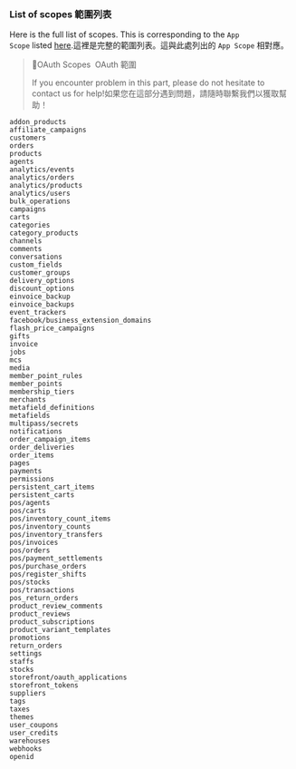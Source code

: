 ### **List of scopes 範圍列表**

Here is the full list of scopes. This is corresponding to the `App Scope` listed [here](https://shopline-developers.readme.io/docs/app-scopes).這裡是完整的範圍列表。這與此處列出的 `App Scope` 相對應。

> 📘OAuth Scopes  OAuth 範圍
> 
> 
> If you encounter problem in this part, please do not hesitate to contact us for help!如果您在這部分遇到問題，請隨時聯繫我們以獲取幫助！
> 

```
addon_products
affiliate_campaigns
customers
orders
products
agents
analytics/events
analytics/orders
analytics/products
analytics/users
bulk_operations
campaigns
carts
categories
category_products
channels
comments
conversations
custom_fields
customer_groups
delivery_options
discount_options
einvoice_backup
einvoice_backups
event_trackers
facebook/business_extension_domains
flash_price_campaigns
gifts
invoice
jobs
mcs
media
member_point_rules
member_points
membership_tiers
merchants
metafield_definitions
metafields
multipass/secrets
notifications
order_campaign_items
order_deliveries
order_items
pages
payments
permissions
persistent_cart_items
persistent_carts
pos/agents
pos/carts
pos/inventory_count_items
pos/inventory_counts
pos/inventory_transfers
pos/invoices
pos/orders
pos/payment_settlements
pos/purchase_orders
pos/register_shifts
pos/stocks
pos/transactions
pos_return_orders
product_review_comments
product_reviews
product_subscriptions
product_variant_templates
promotions
return_orders
settings
staffs
stocks
storefront/oauth_applications
storefront_tokens
suppliers
tags
taxes
themes
user_coupons
user_credits
warehouses
webhooks
openid
```